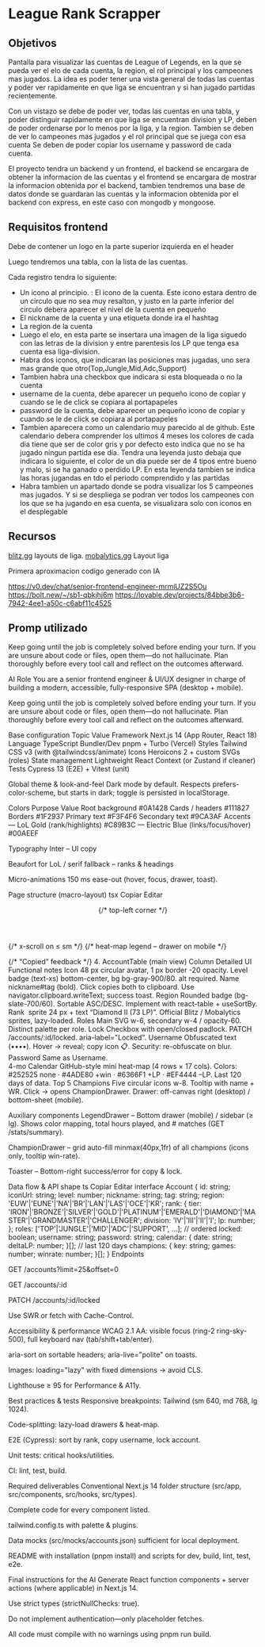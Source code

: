 # League Rank Scrapper

## Objetivos
  Pantalla para visualizar las cuentas de League of Legends, en la que se pueda ver el elo de cada cuenta, la region, el rol principal y los campeones mas jugados. La idea es poder tener una vista general de todas las cuentas y poder ver rapidamente en que liga se encuentran y si han jugado partidas recientemente.

Con un vistazo se debe de poder ver, todas las cuentas en una tabla, y poder distinguir rapidamente en que liga se encuentran division y LP, deben de poder ordenarse por lo menos por la liga, y la region.
Tambien se deben de ver lo campeones mas jugados y el rol principal que se juega con esa cuenta
Se deben de poder copiar los username y password de cada cuenta.

El proyecto tendra un backend y un frontend, el backend se encargara de obtener la informacion de las cuentas y el frontend se encargara de mostrar la informacion obtenida por el backend, tambien tendremos una base de datos donde se guardaran las cuentas y la informacion obtenida por el backend con express, en este caso con mongodb y mongoose.
## Requisitos frontend

Debe de contener un logo en la parte superior izquierda en el header

Luego tendremos una tabla, con la lista de las cuentas.

Cada registro tendra lo siguiente:
  - Un icono al principio. : El icono de la cuenta. Este icono estara dentro de un circulo que no sea muy resalton, y justo en la parte inferior del circulo debera aparecer el nivel de la cuenta en pequeño
  - El nickname de la cuenta y una etiqueta donde ira el hashtag
  - La region de la cuenta
  - Luego el elo, en esta parte se insertara una imagen de la liga siguedo con las letras de la division y entre parentesis los LP que tenga esa cuenta esa liga-division.
  - Habra dos iconos, que indicaran las posiciones mas jugadas, uno sera mas grande que otro(Top,Jungle,Mid,Adc,Support)
  - Tambien habra una checkbox que indicara si esta bloqueada o no la cuenta
  - username de la cuenta, debe aparecer un pequeño icono de copiar y cuando se le de click se copiara al portapapeles
  - password de la cuenta, debe aparecer un pequeño icono de copiar y cuando se le de click se copiara al portapapeles
  - Tambien aparecera como un calendario muy parecido al de github. Este calendario debera comprender los ultimos 4 meses los colores de cada dia tiene que ser de color gris y por defecto esto indica que no se ha jugado ningun partida ese dia. Tendra una leyenda justo debaja que indicara lo siguiente, el color de un dia puede ser de 4 tipos entre bueno y malo, si se ha ganado o perdido LP. En esta leyenda tambien se indica las horas jugandas en tdo el periodo comprendido y las partidas
  - Habra tambien un apartado donde se podra visualizar los 5 campeones mas jugados. Y si se despliega se podran ver todos los campeones con los que se ha jugando en esa cuenta, se visualizara solo con iconos en el desplegable


## Recursos
[blitz.gg](https://blitz.gg/lol/profile/EUW1/MarquesaFanAcc-EUW) layouts de liga.
[mobalytics.gg](https://mobalytics.gg/lol/profile/euw/marquesafanacc-euw/overview) Layout liga


Primera aproximacion codigo generado con IA 

https://v0.dev/chat/senior-frontend-engineer-mrmiUZ2S5Ou
https://bolt.new/~/sb1-qbkjhj6m
https://lovable.dev/projects/84bbe3b6-7942-4ee1-a50c-c6abf11c4525


## Promp utilizado 

Keep going until the job is completely solved before ending your turn. If you are unsure about code or files, open them—do not hallucinate. Plan thoroughly before every tool call and reflect on the outcomes afterward.

AI Role
You are a senior frontend engineer & UI/UX designer in charge of building a modern, accessible, fully-responsive SPA (desktop + mobile).

Keep going until the job is completely solved before ending your turn.
If you are unsure about code or files, open them—do not hallucinate.
Plan thoroughly before every tool call and reflect on the outcomes afterward.

Base configuration
Topic	Value
Framework	Next.js 14 (App Router, React 18)
Language	TypeScript
Bundler/Dev	pnpm + Turbo (Vercel)
Styles	Tailwind CSS v3 (with @tailwindcss/animate)
Icons	Heroicons 2 + custom SVGs (roles)
State management	Lightweight React Context (or Zustand if cleaner)
Tests	Cypress 13 (E2E) + Vitest (unit)

Global theme & look-and-feel
Dark mode by default.
Respects prefers-color-scheme, but starts in dark; toggle is persisted in localStorage.

Colors
Purpose	Value
Root background	#0A1428
Cards / headers	#111827
Borders	#1F2937
Primary text	#F3F4F6
Secondary text	#9CA3AF
Accents	
— LoL Gold (rank/highlights)	#C89B3C
— Electric Blue (links/focus/hover)	#00AEEF

Typography
Inter – UI copy

Beaufort for LoL / serif fallback – ranks & headings

Micro-animations
150 ms ease-out (hover, focus, drawer, toast).

Page structure (macro-layout)
tsx
Copiar
Editar
<App>
  <Header>
    <Logo height={48} />    {/* top-left corner */}
  </Header>

  <Main className="container mx-auto px-4 py-6">
    <AccountTable />        {/* x-scroll on ≤ sm */}
    <LegendDrawer />        {/* heat-map legend – drawer on mobile */}
  </Main>

  <Toaster />              {/* “Copied” feedback */}
</App>
4. AccountTable (main view)
Column	Detailed UI	Functional notes
Icon	48 px circular avatar, 1 px border -20 opacity. Level badge (text-xs) bottom-center, bg bg-gray-900/80.	alt required.
Name	nickname#tag (bold). Click copies both to clipboard.	Use navigator.clipboard.writeText; success toast.
Region	Rounded badge (bg-slate-700/60). Sortable ASC/DESC.	Implement with react-table + useSortBy.
Rank	<img> sprite 24 px + text “Diamond II (73 LP)”.	Official Blitz / Mobalytics sprites, lazy-loaded.
Roles	Main SVG w-6, secondary w-4 / opacity-60.	Distinct palette per role.
Lock	Checkbox with open/closed padlock. PATCH /accounts/:id/locked.	aria-label="Locked".
Username	Obfuscated text (••••). Hover → reveal; copy icon 📋.	Security: re-obfuscate on blur.
Password	Same as Username.	
4-mo Calendar	GitHub-style mini heat-map (4 rows × 17 cols). Colors:
#252525 none · #4ADE80 +win · #6366F1 +LP · #EF4444 –LP.	Last 120 days of data.
Top 5 Champions	Five circular icons w-8. Tooltip with name + WR. Click → opens ChampionDrawer.	Drawer: off-canvas right (desktop) / bottom-sheet (mobile).

Auxiliary components
LegendDrawer – Bottom drawer (mobile) / sidebar (≥ lg). Shows color mapping, total hours played, and # matches (GET /stats/summary).

ChampionDrawer – grid auto-fill minmax(40px,1fr) of all champions (icons only, tooltip win-rate).

Toaster – Bottom-right success/error for copy & lock.

Data flow & API shape
ts
Copiar
Editar
interface Account {
  id: string;
  iconUrl: string;
  level: number;
  nickname: string;
  tag: string;
  region: 'EUW'|'EUNE'|'NA'|'BR'|'LAN'|'LAS'|'OCE'|'KR';
  rank: {
    tier: 'IRON'|'BRONZE'|'SILVER'|'GOLD'|'PLATINUM'|'EMERALD'|'DIAMOND'|'MASTER'|'GRANDMASTER'|'CHALLENGER';
    division: 'IV'|'III'|'II'|'I';
    lp: number;
  };
  roles: ['TOP'|'JUNGLE'|'MID'|'ADC'|'SUPPORT', ...];   // ordered
  locked: boolean;
  username: string;
  password: string;
  calendar: { date: string; deltaLP: number; }[];       // last 120 days
  champions: { key: string; games: number; winrate: number; }[];
}
Endpoints

GET /accounts?limit=25&offset=0

GET /accounts/:id

PATCH /accounts/:id/locked

Use SWR or fetch with Cache-Control.

Accessibility & performance
WCAG 2.1 AA: visible focus (ring-2 ring-sky-500), full keyboard nav (tab/shift+tab/enter).

aria-sort on sortable headers; aria-live="polite" on toasts.

Images: loading="lazy" with fixed dimensions → avoid CLS.

Lighthouse ≥ 95 for Performance & A11y.

Best practices & tests
Responsive breakpoints: Tailwind (sm 640, md 768, lg 1024).

Code-splitting: lazy-load drawers & heat-map.

E2E (Cypress): sort by rank, copy username, lock account.

Unit tests: critical hooks/utilities.

CI: lint, test, build.

Required deliverables
Conventional Next.js 14 folder structure (src/app, src/components, src/hooks, src/types).

Complete code for every component listed.

tailwind.config.ts with palette & plugins.

Data mocks (src/mocks/accounts.json) sufficient for local deployment.

README with installation (pnpm install) and scripts for dev, build, lint, test, e2e.

Final instructions for the AI
Generate React function components + server actions (where applicable) in Next.js 14.

Use strict types (strictNullChecks: true).

Do not implement authentication—only placeholder fetches.

All code must compile with no warnings using pnpm run build.